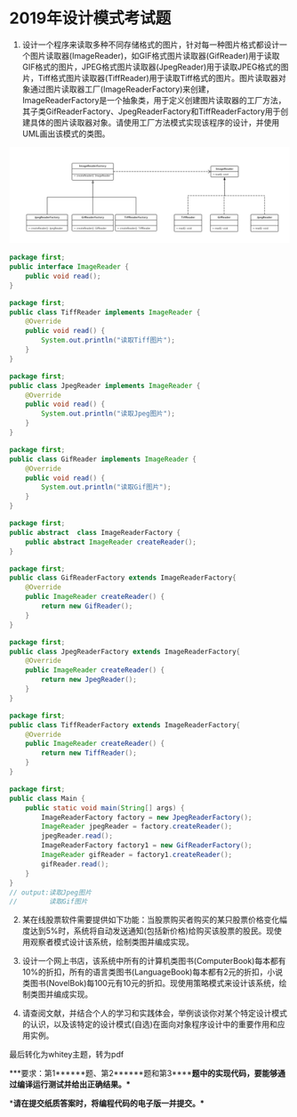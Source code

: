 # 2019年设计模式考试题

1. 设计一个程序来读取多种不同存储格式的图片，针对每一种图片格式都设计一个图片读取器(ImageReader)，如GIF格式图片读取器(GifReader)用于读取GIF格式的图片，JPEG格式图片读取器(JpegReader)用于读取JPEG格式的图片，Tiff格式图片读取器(TiffReader)用于读取Tiff格式的图片。图片读取器对象通过图片读取器工厂(ImageReaderFactory)来创建，ImageReaderFactory是一个抽象类，用于定义创建图片读取器的工厂方法，其子类GifReaderFactory、JpegReaderFactory和TiffReaderFactory用于创建具体的图片读取器对象。请使用工厂方法模式实现该程序的设计，并使用UML画出该模式的类图。

![类图](https://github.com/Dean0371/DesignModel-examination/blob/master/src/2019%E5%B9%B410%E6%9C%88%E8%AE%BE%E8%AE%A1%E6%A8%A1%E5%BC%8F%E8%80%83%E8%AF%95%E9%A2%98.assets/%E7%B1%BB%E5%9B%BE.png)

```java
package first;
public interface ImageReader {
    public void read();
}
```

```java
package first;
public class TiffReader implements ImageReader {
    @Override
    public void read() {
        System.out.println("读取Tiff图片");
    }
}
```

```java
package first;
public class JpegReader implements ImageReader {
    @Override
    public void read() {
        System.out.println("读取Jpeg图片");
    }
}
```

```java
package first;
public class GifReader implements ImageReader {
    @Override
    public void read() {
        System.out.println("读取Gif图片");
    }
}
```

```java
package first;
public abstract  class ImageReaderFactory {
    public abstract ImageReader createReader();
}
```

```java
package first;
public class GifReaderFactory extends ImageReaderFactory{
    @Override
    public ImageReader createReader() {
        return new GifReader();
    }
}
```

```java
package first;
public class JpegReaderFactory extends ImageReaderFactory{
    @Override
    public ImageReader createReader() {
        return new JpegReader();
    }
}
```

```java
package first;
public class TiffReaderFactory extends ImageReaderFactory{
    @Override
    public ImageReader createReader() {
        return new TiffReader();
    }
}
```

```java
package first;
public class Main {
    public static void main(String[] args) {
        ImageReaderFactory factory = new JpegReaderFactory();
        ImageReader jpegReader = factory.createReader();
        jpegReader.read();
        ImageReaderFactory factory1 = new GifReaderFactory();
        ImageReader gifReader = factory1.createReader();
        gifReader.read();
    }
}
// output:读取Jpeg图片
//        读取Gif图片
```



2. 某在线股票软件需要提供如下功能：当股票购买者购买的某只股票价格变化幅度达到5%时，系统将自动发送通知(包括新价格)给购买该股票的股民。现使用观察者模式设计该系统，绘制类图并编成实现。

 

 

3. 设计一个网上书店，该系统中所有的计算机类图书(ComputerBook)每本都有10%的折扣，所有的语言类图书(LanguageBook)每本都有2元的折扣，小说类图书(NovelBok)每100元有10元的折扣。现使用策略模式来设计该系统，绘制类图并编成实现。

 

 

4. 请查阅文献，并结合个人的学习和实践体会，举例谈谈你对某个特定设计模式的认识，以及该特定的设计模式(自选)在面向对象程序设计中的重要作用和应用实例。

 

 最后转化为whitey主题，转为pdf

***要求：第1\******题、第2\******题和第3\******题中的实现代码，要能够通过编译运行测试并给出正确结果。\***

***请在提交纸质答案时，将编程代码的电子版一并提交。\***

 

 

 




